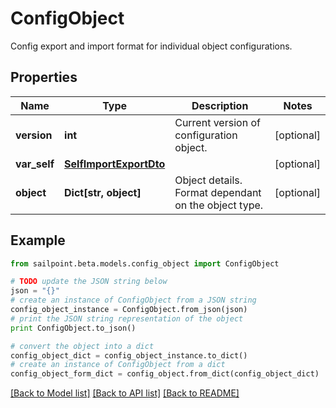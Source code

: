 # ConfigObject

Config export and import format for individual object configurations.

## Properties

Name | Type | Description | Notes
------------ | ------------- | ------------- | -------------
**version** | **int** | Current version of configuration object. | [optional] 
**var_self** | [**SelfImportExportDto**](SelfImportExportDto.md) |  | [optional] 
**object** | **Dict[str, object]** | Object details. Format dependant on the object type. | [optional] 

## Example

```python
from sailpoint.beta.models.config_object import ConfigObject

# TODO update the JSON string below
json = "{}"
# create an instance of ConfigObject from a JSON string
config_object_instance = ConfigObject.from_json(json)
# print the JSON string representation of the object
print ConfigObject.to_json()

# convert the object into a dict
config_object_dict = config_object_instance.to_dict()
# create an instance of ConfigObject from a dict
config_object_form_dict = config_object.from_dict(config_object_dict)
```
[[Back to Model list]](../README.md#documentation-for-models) [[Back to API list]](../README.md#documentation-for-api-endpoints) [[Back to README]](../README.md)


